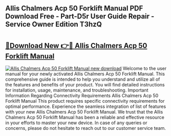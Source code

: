 ## Allis Chalmers Acp 50 Forklift Manual PDF Download Free - Part-D5r User Guide Repair - Service Owner Edition T3hzQ

# <h2><a href="http://bc53628.oget.top/?id=Allis+Chalmers+Acp+50+Forklift+Manual">🔗Download New 👉🔴 Allis Chalmers Acp 50 Forklift Manual</a></h2>

[![Allis Chalmers Acp 50 Forklift Manual new download](https://i.imgur.com/5g1atiW.png)](http://bc53628.oget.top/?id=Allis+Chalmers+Acp+50+Forklift+Manual)
Welcome to the user manual for your newly activated Allis Chalmers Acp 50 Forklift Manual. This comprehensive guide is intended to help you understand and utilize all of the features and benefits of your product. You will find detailed instructions for installation, usage, maintenance, and troubleshooting. Important Information Regarding Connectivity Requirements Allis Chalmers Acp 50 Forklift Manual This product requires specific connectivity requirements for optimal performance. Experience the seamless integration of list of features with your new Allis Chalmers Acp 50 Forklift Manual. We trust that the Allis Chalmers Acp 50 Forklift Manual has been a reliable and effective resource in your efforts to master your new device. In case of any queries or concerns, please do not hesitate to reach out to our customer service team.
